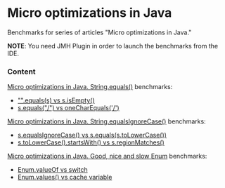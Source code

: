 # Micro optimizations in Java
Benchmarks for series of articles "Micro optimizations in Java."

**NOTE**: You need JMH Plugin in order to launch the benchmarks from the IDE.

### Content

[Micro optimizations in Java. String.equals()](https://medium.com/javarevisited/micro-optimizations-in-java-string-equals-22be19fd8416?source=friends_link&sk=61649c9c9fccfb59c0515fcb9f7447ef) benchmarks:
- ["".equals(s) vs s.isEmpty()](https://github.com/doom369/java-micro-optimizations/blob/master/src/test/java/string/EmptyStringEquals.java)  
- [s.equals("/") vs oneCharEquals('/')](https://github.com/doom369/java-micro-optimizations/blob/master/src/test/java/string/EqualChar.java)

[Micro optimizations in Java. String.equalsIgnoreCase()](https://medium.com/@ddumanskiy/micro-optimizations-in-java-string-equalsignorecase-ea25dfb03f95?source=friends_link&sk=28001856b9085e3c927de376298323fd) benchmarks:
- [s.equalsIgnoreCase() vs s.equals(s.toLowerCase())](https://github.com/doom369/java-micro-optimizations/blob/master/src/test/java/string/EqualsIgnoreCase.java#L28)
- [s.toLowerCase().startsWith() vs s.regionMatches()](https://github.com/doom369/java-micro-optimizations/blob/master/src/test/java/string/StartsWith.java#L22)

[Micro optimizations in Java. Good, nice and slow Enum](https://medium.com/javarevisited/micro-optimizations-in-java-good-nice-and-slow-enum-261e6f77bd2e?source=friends_link&sk=2efd362f40b01c300b09f425d57a9bb0) benchmarks:
- [Enum.valueOf vs switch](https://github.com/doom369/java-micro-optimizations/blob/master/src/test/java/string/EnumValueOf.java#L22)
- [Enum.values() vs cache variable](https://github.com/doom369/java-micro-optimizations/blob/master/src/test/java/string/EnumValues.java#L22)